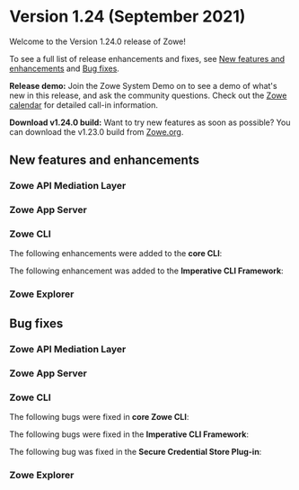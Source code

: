 # Version 1.24 (September 2021)

Welcome to the Version 1.24.0 release of Zowe! 

To see a full list of release enhancements and fixes, see [New features and enhancements](#new-features-and-enhancements) and [Bug fixes](#bug-fixes). 

**Release demo:** Join the Zowe System Demo on <placeholder> to see a demo of what's new in this release, and ask the community questions. Check out the [Zowe calendar](https://lists.openmainframeproject.org/g/zowe-dev/viewevent?eventid=1205575&calstart=2021-08-04) for detailed call-in information.

**Download v1.24.0 build:** Want to try new features as soon as possible? You can download the v1.23.0 build from [Zowe.org](https://www.zowe.org/download.html).

## New features and enhancements

### Zowe API Mediation Layer



### Zowe App Server



### Zowe CLI

The following enhancements were added to the **core CLI**:



The following enhancement was added to the **Imperative CLI Framework**:



### Zowe Explorer



## Bug fixes

### Zowe API Mediation Layer



### Zowe App Server



### Zowe CLI

The following bugs were fixed in **core Zowe CLI**:



The following bugs were fixed in the **Imperative CLI Framework**:


The following bug was fixed in the **Secure Credential Store Plug-in**:



### Zowe Explorer

